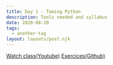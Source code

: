 ```yaml
---
title: Day 1 - Taming Python
description: Tools needed and syllabus
date: 2020-08-20
tags:
  - another-tag
layout: layouts/post.njk
---
```


<a href="{{ 'https://www.youtube.com/watch?v=m6EoEV__5Vk&t=55s' | url }}" target="_blank">Watch class(Youtube)</a>
<a href="{{ 'https://github.com/shailooz/MLTraining/tree/master/Day-1%23%23PythonTraining' | url }}" target="_blank">Exercices(Github)</a>

